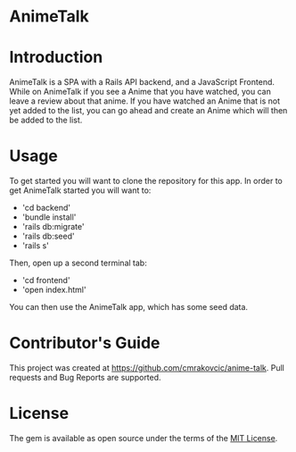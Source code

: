 # AnimeTalk

# Introduction
AnimeTalk is a SPA with a Rails API backend, and a JavaScript Frontend. While on AnimeTalk if you see a Anime that you have watched, you can leave a review about that anime. If you have watched an Anime that is not yet added to the list, you can go ahead and create an Anime which will then be added to the list.

# Usage
To get started you will want to clone the repository for this app.
In order to get AnimeTalk started you will want to:
  - 'cd backend' 
  - 'bundle install'
  - 'rails db:migrate'
  - 'rails db:seed'
  - 'rails s'

Then, open up a second terminal tab:
  - 'cd frontend'
  - 'open index.html'

You can then use the AnimeTalk app, which has some seed data.

# Contributor's Guide
This project was created at https://github.com/cmrakovcic/anime-talk.  Pull requests and Bug Reports are supported.

# License
The gem is available as open source under the terms of the [MIT License](http://opensource.org/licenses/MIT).  